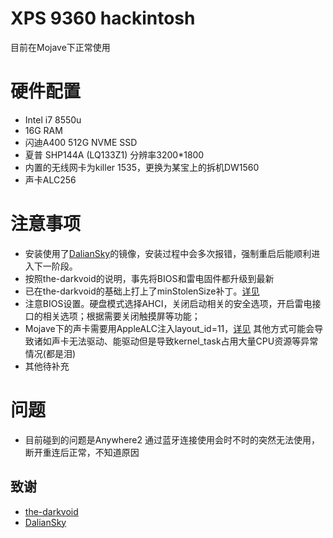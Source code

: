 # XPS 9360 hackintosh
目前在Mojave下正常使用

# 硬件配置
- Intel i7 8550u
- 16G RAM
- 闪迪A400 512G NVME SSD
- 夏普 SHP144A (LQ133Z1) 分辨率3200*1800
- 内置的无线网卡为killer 1535，更换为某宝上的拆机DW1560
- 声卡ALC256

# 注意事项
- 安装使用了[DalianSky](https://blog.daliansky.net/)的镜像，安装过程中会多次报错，强制重启后能顺利进入下一阶段。
- 按照the-darkvoid的说明，事先将BIOS和雷电固件都升级到最新
- 已在the-darkvoid的基础上打上了minStolenSize补丁。[详见](https://blog.daliansky.net/Common-problems-and-solutions-in-macOS-Mojave-10.14-installation.html#minStolenSize%E6%96%B0%E8%A1%A5%E4%B8%81%EF%BC%8C%E7%94%A8%E4%BA%8EBroadwell-Skylake-%E4%BB%A5%E5%8F%8AKabylake)
- 注意BIOS设置。硬盘模式选择AHCI，关闭启动相关的安全选项，开启雷电接口的相关选项；根据需要关闭触摸屏等功能；
- Mojave下的声卡需要用AppleALC注入layout_id=11，[详见](https://github.com/the-darkvoid/XPS9360-macOS/issues/85)
其他方式可能会导致诸如声卡无法驱动、能驱动但是导致kernel_task占用大量CPU资源等异常情况(都是泪)
- 其他待补充

# 问题
- 目前碰到的问题是Anywhere2 通过蓝牙连接使用会时不时的突然无法使用，断开重连后正常，不知道原因

## 致谢

- [the-darkvoid](https://github.com/the-darkvoid/XPS9360-macOS)
- [DalianSky](https://blog.daliansky.net/)